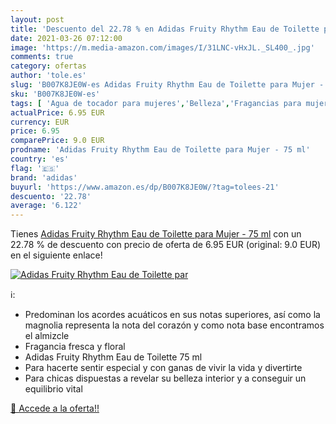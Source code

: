 ```yaml
---
layout: post
title: 'Descuento del 22.78 % en Adidas Fruity Rhythm Eau de Toilette par'
date: 2021-03-26 07:12:00
image: 'https://m.media-amazon.com/images/I/31LNC-vHxJL._SL400_.jpg'
comments: true
category: ofertas
author: 'tole.es'
slug: 'B007K8JE0W-es Adidas Fruity Rhythm Eau de Toilette para Mujer - 75 ml'
sku: 'B007K8JE0W-es'
tags: [ 'Agua de tocador para mujeres','Belleza','Fragancias para mujeres','Perfumes y fragancias','adidas','de','eau','toilette', ]
actualPrice: 6.95 EUR
currency: EUR
price: 6.95
comparePrice: 9.0 EUR
prodname: 'Adidas Fruity Rhythm Eau de Toilette para Mujer - 75 ml'
country: 'es'
flag: '🇪🇸'
brand: 'adidas'
buyurl: 'https://www.amazon.es/dp/B007K8JE0W/?tag=tolees-21'
descuento: '22.78'
average: '6.122'
---
```


Tienes [Adidas Fruity Rhythm Eau de Toilette para Mujer - 75 ml](https://www.amazon.es/dp/B007K8JE0W/?tag=tolees-21) con un 22.78 % de descuento con precio de oferta de 6.95 EUR (original: 9.0 EUR) en el siguiente enlace!

[![Adidas Fruity Rhythm Eau de Toilette par](https://m.media-amazon.com/images/I/31LNC-vHxJL._SL400_.jpg)](https://www.amazon.es/dp/B007K8JE0W/?tag=tolees-21)

ℹ️:

- Predominan los acordes acuáticos en sus notas superiores, así como la magnolia representa la nota del corazón y como nota base encontramos el almizcle
- Fragancia fresca y floral
- Adidas Fruity Rhythm Eau de Toilette 75 ml
- Para hacerte sentir especial y con ganas de vivir la vida y divertirte
- Para chicas dispuestas a revelar su belleza interior y a conseguir un equilibrio vital

[🛒 Accede a la oferta!!](https://www.amazon.es/dp/B007K8JE0W/?tag=tolees-21)
